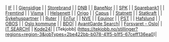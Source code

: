 | [IF](https://if.wd3.myworkdayjobs.com/Careers) |
| [Gjensidige](https://jobs.gjensidige.com/?locale=nb_NO) |
| [Storebrand](https://storebrand.wd3.myworkdayjobs.com/Storebrand_Careers) |
| [DNB](https://jobb.dnb.no/go/Teknologi/4224301/) |
| [BaneNor](https://karriere.banenor.no/search?locale=nb_NO) |
| [SPK](https://candidate.webcruiter.com/nb-no/Home/companyadverts?companylock=22241500#search) |
| [Sparebank1](https://sparebank1.dev/#jobber) |
| [Fremtind](https://candidate.hr-manager.net/vacancies/list.aspx?customer=Sparebank1&departmentid=20451&mediaid=4630) |
| [Visma](https://www.visma.no/karriere/ledige-stillinger/) |
| [Helsenett](https://jobb.nhn.no/jobs) |
| [Origo](https://www.finn.no/job/employer/company/1729) |
| [Capus](https://capus.no/alle-stillinger/) |
| [Statnett](https://www.statnett.no/karriere/jobbe-i-statnett/) |
| [Statkraft](https://www.statkraft.no/karriere/ledige-stillinger/?gad_source=1&gclid=Cj0KCQjwztOwBhD7ARIsAPDKnkD0U3oHQW_eE_hXNWPdQ6yPMXUxN_LU-_FdosyUOx6NEO-y5CJTzSMaAoptEALw_wcB) |
| [Sykehuspartner](https://candidate.webcruiter.com/nb-no/Home/companyadverts?&link_source_ID=0&companylock=262253632#search) |
| [Ruter](https://candidate.webcruiter.com/nb-no/home/companyadverts?link_source_id=0&companylock=986500#search) |
| [EnTur](https://om.entur.no/jobb-i-entur/) |
| [NVE](https://www.nve.no/om-nve/jobb-i-nve/) |
| [Equinor](https://careers.peopleclick.eu.com/careerscp/client_statoil/external/en_US/search.do) |
| [PST](https://www.pst.no/ledige-stillinger/) |
| [Hafslund](https://hafslund.no/karriere-i-hafslund/ledige-stillinger) |
| [OBOS](https://www.obos.no/dette-er-obos/jobb-i-obos/ledige-stillinger) |
| [Oslo kommune](https://candidate.webcruiter.com/nb-no/home/companyadverts?companylock=2180#search) |
| [BDO](https://www.bdo.no/nb-no/karriere/ledige-stillinger)|
| [AvantGarde Search](https://avantgardesearch.teamtailor.com/jobs)|
| [Forsvaret - Oslo](https://www.forsvaret.no/jobb/ledige-stillinger?locations=Oslo)|
| [IT SEARCH](https://itsearch.recman.no/index.php)|
| [Kode24](https://kodejobb.no/stillinger)|
| [Tekjobb] (https://tekjobb.no/stillinger?regions=region-3&jobTypes=2be422bb-b078-41f5-b1f5-67ceff136ea0)|